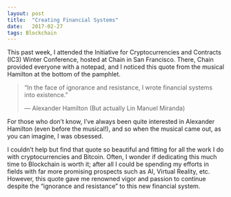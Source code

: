 ```yaml
---
layout:	post
title:	"Creating Financial Systems"
date:	2017-02-27
tags: Blockchain
---
```


This past week, I attended the Initiative for Cryptocurrencies and Contracts (IC3) Winter Conference, hosted at Chain in San Francisco. There, Chain provided everyone with a notepad, and I noticed this quote from the musical Hamilton at the bottom of the pamphlet.


> “In the face of ignorance and resistance, I wrote financial systems into existence.”
> 
> — Alexander Hamilton (But actually Lin Manuel Miranda)

For those who don’t know, I’ve always been quite interested in Alexander Hamilton (even before the musical!), and so when the musical came out, as you can imagine, I was obsessed.

I couldn’t help but find that quote so beautiful and fitting for all the work I do with cryptocurrencies and Bitcoin. Often, I wonder if dedicating this much time to Blockchain is worth it; after all I could be spending my efforts in fields with far more promising prospects such as AI, Virtual Reality, etc. However, this quote gave me renowned vigor and passion to continue despite the “ignorance and resistance” to this new financial system.

